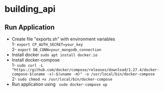 # building_api

## Run Application

- Create file "exports.sh" with environment variables <br/> 1- `export CP_AUTH_SECRET=your_key`<br/>
  2- `export DB_CONN=your_mongodb_connection`
- Install docker `sudo apt install docker.io`
- Install docker-compose <br/>1- `sudo curl -L "https://github.com/docker/compose/releases/download/1.27.4/docker-compose-$(uname -s)-$(uname -m)" -o /usr/local/bin/docker-compose` <br/> 2- `sudo chmod +x /usr/local/bin/docker-compose`
- Run application using ` sudo docker-compose up`
